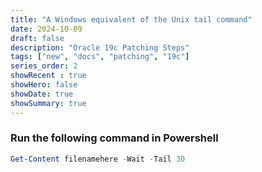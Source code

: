 ```yaml
---
title: "A Windows equivalent of the Unix tail command"
date: 2024-10-09
draft: false
description: "Oracle 19c Patching Steps"
tags: ["new", "docs", "patching", "19c"]
series_order: 2
showRecent : true
showHero: false
showDate: true
showSummary: true
---
```


### Run the following command in Powershell


```powershell
Get-Content filenamehere -Wait -Tail 30
```